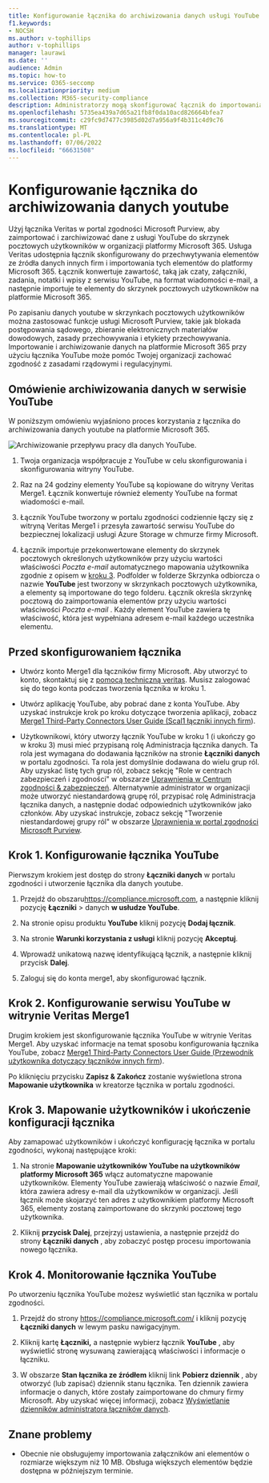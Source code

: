```yaml
---
title: Konfigurowanie łącznika do archiwizowania danych usługi YouTube na platformie Microsoft 365
f1.keywords:
- NOCSH
ms.author: v-tophillips
author: v-tophillips
manager: laurawi
ms.date: ''
audience: Admin
ms.topic: how-to
ms.service: O365-seccomp
ms.localizationpriority: medium
ms.collection: M365-security-compliance
description: Administratorzy mogą skonfigurować łącznik do importowania i archiwizowania danych youtube z usługi Veritas na platformę Microsoft 365. Ten łącznik umożliwia archiwizowanie danych ze źródeł danych innych firm na platformie Microsoft 365. Po archiwizacji tych danych można używać funkcji zgodności, takich jak blokada prawna, zbieranie elektronicznych materiałów dowodowych i zasady przechowywania, do zarządzania danymi innych firm.
ms.openlocfilehash: 5735ea439a7d65a21fb8f0da10acd826664bfea7
ms.sourcegitcommit: c29fc9d7477c3985d02d7a956a9f4b311c4d9c76
ms.translationtype: MT
ms.contentlocale: pl-PL
ms.lasthandoff: 07/06/2022
ms.locfileid: "66631508"
---
```

# <a name="set-up-a-connector-to-archive-youtube-data"></a>Konfigurowanie łącznika do archiwizowania danych youtube

Użyj łącznika Veritas w portal zgodności Microsoft Purview, aby zaimportować i zarchiwizować dane z usługi YouTube do skrzynek pocztowych użytkowników w organizacji platformy Microsoft 365. Usługa Veritas udostępnia łącznik skonfigurowany do przechwytywania elementów ze źródła danych innych firm i importowania tych elementów do platformy Microsoft 365. Łącznik konwertuje zawartość, taką jak czaty, załączniki, zadania, notatki i wpisy z serwisu YouTube, na format wiadomości e-mail, a następnie importuje te elementy do skrzynek pocztowych użytkowników na platformie Microsoft 365.

Po zapisaniu danych youtube w skrzynkach pocztowych użytkowników można zastosować funkcje usługi Microsoft Purview, takie jak blokada postępowania sądowego, zbieranie elektronicznych materiałów dowodowych, zasady przechowywania i etykiety przechowywania. Importowanie i archiwizowanie danych na platformie Microsoft 365 przy użyciu łącznika YouTube może pomóc Twojej organizacji zachować zgodność z zasadami rządowymi i regulacyjnymi.

## <a name="overview-of-archiving-youtube-data"></a>Omówienie archiwizowania danych w serwisie YouTube

W poniższym omówieniu wyjaśniono proces korzystania z łącznika do archiwizowania danych youtube na platformie Microsoft 365.

![Archiwizowanie przepływu pracy dla danych YouTube.](../media/YouTubeConnectorWorkflow.png)

1. Twoja organizacja współpracuje z YouTube w celu skonfigurowania i skonfigurowania witryny YouTube.

2. Raz na 24 godziny elementy YouTube są kopiowane do witryny Veritas Merge1. Łącznik konwertuje również elementy YouTube na format wiadomości e-mail.

3. Łącznik YouTube tworzony w portalu zgodności codziennie łączy się z witryną Veritas Merge1 i przesyła zawartość serwisu YouTube do bezpiecznej lokalizacji usługi Azure Storage w chmurze firmy Microsoft.

4. Łącznik importuje przekonwertowane elementy do skrzynek pocztowych określonych użytkowników przy użyciu wartości właściwości *Poczta e-mail* automatycznego mapowania użytkownika zgodnie z opisem w [kroku 3](#step-3-map-users-and-complete-the-connector-setup). Podfolder w folderze Skrzynka odbiorcza o nazwie **YouTube** jest tworzony w skrzynkach pocztowych użytkownika, a elementy są importowane do tego folderu. Łącznik określa skrzynkę pocztową do zaimportowania elementów przy użyciu wartości właściwości *Poczta e-mail* . Każdy element YouTube zawiera tę właściwość, która jest wypełniana adresem e-mail każdego uczestnika elementu.

## <a name="before-you-set-up-a-connector"></a>Przed skonfigurowaniem łącznika

- Utwórz konto Merge1 dla łączników firmy Microsoft. Aby utworzyć to konto, skontaktuj się z [pomocą techniczną veritas](https://www.veritas.com/form/requestacall/ms-connectors-contact). Musisz zalogować się do tego konta podczas tworzenia łącznika w kroku 1.

- Utwórz aplikację YouTube, aby pobrać dane z konta YouTube. Aby uzyskać instrukcje krok po kroku dotyczące tworzenia aplikacji, zobacz [Merge1 Third-Party Connectors User Guide (Scal1 łączniki innych firm](https://docs.ms.merge1.globanetportal.com/Merge1%20Third-Party%20Connectors%20YouTube%20User%20Guide.pdf)).

- Użytkownikowi, który utworzy łącznik YouTube w kroku 1 (i ukończy go w kroku 3) musi mieć przypisaną rolę Administracja łącznika danych. Ta rola jest wymagana do dodawania łączników na stronie **Łączniki danych** w portalu zgodności. Ta rola jest domyślnie dodawana do wielu grup ról. Aby uzyskać listę tych grup ról, zobacz sekcję "Role w centrach zabezpieczeń i zgodności" w obszarze [Uprawnienia w Centrum zgodności & zabezpieczeń](../security/office-365-security/permissions-in-the-security-and-compliance-center.md#roles-in-the-security--compliance-center). Alternatywnie administrator w organizacji może utworzyć niestandardową grupę ról, przypisać rolę Administracja łącznika danych, a następnie dodać odpowiednich użytkowników jako członków. Aby uzyskać instrukcje, zobacz sekcję "Tworzenie niestandardowej grupy ról" w obszarze [Uprawnienia w portal zgodności Microsoft Purview](microsoft-365-compliance-center-permissions.md#create-a-custom-role-group).

## <a name="step-1-set-up-the-youtube-connector"></a>Krok 1. Konfigurowanie łącznika YouTube

Pierwszym krokiem jest dostęp do strony **Łączniki danych** w portalu zgodności i utworzenie łącznika dla danych youtube.

1. Przejdź do obszaru<https://compliance.microsoft.com>, a następnie kliknij pozycję **Łączniki** >  danych **w usłudze YouTube**.

2. Na stronie opisu produktu **YouTube** kliknij pozycję **Dodaj łącznik**.

3. Na stronie **Warunki korzystania z usługi** kliknij pozycję **Akceptuj**.

4. Wprowadź unikatową nazwę identyfikującą łącznik, a następnie kliknij przycisk **Dalej**.

5. Zaloguj się do konta merge1, aby skonfigurować łącznik.

## <a name="step-2-configure-the-youtube-on-the-veritas-merge1-site"></a>Krok 2. Konfigurowanie serwisu YouTube w witrynie Veritas Merge1

Drugim krokiem jest skonfigurowanie łącznika YouTube w witrynie Veritas Merge1. Aby uzyskać informacje na temat sposobu konfigurowania łącznika YouTube, zobacz [Merge1 Third-Party Connectors User Guide (Przewodnik użytkownika dotyczący łączników innych firm](https://docs.ms.merge1.globanetportal.com/Merge1%20Third-Party%20Connectors%20YouTube%20User%20Guide.pdf)).

Po kliknięciu przycisku **Zapisz & Zakończ** zostanie wyświetlona strona **Mapowanie użytkownika** w kreatorze łącznika w portalu zgodności.

## <a name="step-3-map-users-and-complete-the-connector-setup"></a>Krok 3. Mapowanie użytkowników i ukończenie konfiguracji łącznika

Aby zamapować użytkowników i ukończyć konfigurację łącznika w portalu zgodności, wykonaj następujące kroki:

1. Na stronie **Mapowanie użytkowników YouTube na użytkowników platformy Microsoft 365** włącz automatyczne mapowanie użytkowników. Elementy YouTube zawierają właściwość o nazwie *Email*, która zawiera adresy e-mail dla użytkowników w organizacji. Jeśli łącznik może skojarzyć ten adres z użytkownikiem platformy Microsoft 365, elementy zostaną zaimportowane do skrzynki pocztowej tego użytkownika.

2. Kliknij **przycisk Dalej**, przejrzyj ustawienia, a następnie przejdź do strony **Łączniki danych** , aby zobaczyć postęp procesu importowania nowego łącznika.

## <a name="step-4-monitor-the-youtube-connector"></a>Krok 4. Monitorowanie łącznika YouTube

Po utworzeniu łącznika YouTube możesz wyświetlić stan łącznika w portalu zgodności.

1. Przejdź do strony <https://compliance.microsoft.com/> i kliknij pozycję **Łączniki danych** w lewym pasku nawigacyjnym.

2. Kliknij kartę **Łączniki,** a następnie wybierz łącznik **YouTube** , aby wyświetlić stronę wysuwaną zawierającą właściwości i informacje o łączniku.

3. W obszarze **Stan łącznika ze źródłem** kliknij link **Pobierz dziennik** , aby otworzyć (lub zapisać) dziennik stanu łącznika. Ten dziennik zawiera informacje o danych, które zostały zaimportowane do chmury firmy Microsoft. Aby uzyskać więcej informacji, zobacz [Wyświetlanie dzienników administratora łączników danych](data-connector-admin-logs.md).

## <a name="known-issues"></a>Znane problemy

- Obecnie nie obsługujemy importowania załączników ani elementów o rozmiarze większym niż 10 MB. Obsługa większych elementów będzie dostępna w późniejszym terminie.
